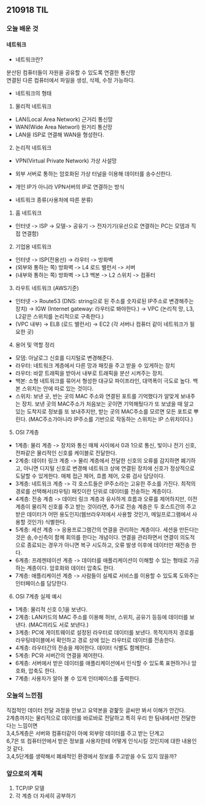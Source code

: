 ## 210918 TIL

### 오늘 배운 것

#### 네트워크

- 네트워크란?
<p>
분산된 컴퓨터들이 자원을 공유할 수 있도록 연결한 통신망<br/>
연결된 다른 컴퓨터에서 파일을 생성, 삭제, 수정 가능하다.
</p>

- 네트워크의 형태

1. 물리적 네트워크

- LAN(Local Area Network) 근거리 통신망
- WAN(Wide Area Networl) 원거리 통신망
- LAN을 ISP로 연결해 WAN을 형성한다.

2. 논리적 네트워크

- VPN(Virtual Private Network) 가상 사설망
- 외부 서버로 통하는 암호화된 가상 터널을 이용해 데이터를 송수신한다.
- 개인 IP가 아니라 VPN서버의 IP로 연결하는 방식

- 네트워크 종류(사용처에 따른 분류)

1. 홈 네트워크

- 인터넷 -> ISP -> 모델-> 공유기 -> 전자기기(유선으로 연결하는 PC는 모뎀과 직접 연결함)

2. 기업용 네트워크

- 인터넷 -> ISP(전용선) -> 라우터 -> 방화벽
- (외부와 통하는 쪽) 방화벽 -> L4 로드 밸런서 -> 서버
- (내부와 통하는 쪽) 방화벽 -> L3 백본 -> L2 스위치 -> 컴퓨터

3. 라우트 네트워크 (AWS기준)

- 인터넷 -> Route53 (DNS: string으로 된 주소를 숫자로된 IP주소로 변경해주는 장치) -> IGW (Internet gateway: 라우터로 봐야한다.) -> VPC (논리적 망, L3, L2같은 스위치를 논리적으로 구축한다.)
- (VPC 내부) -> ELB (로드 밸런서) -> EC2 (각 서버나 컴퓨터 같이 네트워크가 필요한 곳)

4. 용어 및 역할 정리

- 모뎀: 아날로그 신호를 디지털로 변경해준다.
- 라우터: 네트워크 계층에서 다른 망과 패킷을 주고 받을 수 있게하는 장치
- 라우터: 바깥 트래픽을 받아서 내부로 트래픽을 분산 시켜주는 장치.
- 백본: 소형 네트워크를 묶어서 형성한 대규모 파이프라인, 대역폭이 극도로 높다. 백본 스위치는 안에 따로 있는 것이다.
- 스위치: 보낸 곳, 반는 곳의 MAC 주소와 연결된 포트를 기억했다가 알맞게 보내주는 장치. 보낸 곳의 MAC주소가 처음보는 곳이면 기억해뒀다가 또 보냈을 때 알고 있는 도착지로 정보를 또 보내주지만, 받는 곳의 MAC주소를 모르면 모든 포트로 뿌린다. (MAC주소가아니라 IP주소를 기반으로 작동하는 스위치는 IP 스위치이다.)

5. OSI 7계층

- 1계층: 물리 계층 -> 장치와 통신 매체 사이에서 0과 1으로 통신, 빛이나 전기 신호, 전파같은 물리적인 신호를 케이블로 전달한다.
- 2계층: 데이터 링크 계층 -> 물리 계층에서 전달한 신호의 오류를 감지하면 폐기하고, 아니면 디지털 신호로 변경해 네트워크 상에 연결된 장치에 신호가 정상적으로 도달할 수 있게한다. 매체 접근 제어, 흐름 제어, 오류 검사 담당이다.
- 3계층: 네트워크 계층 -> 각 호스트들은 IP주소라는 고유한 주소를 가진다. 최적의 경로를 선택해서(라우팅) 패킷이란 단위로 데이터를 전송하는 계층이다.
- 4계층: 전송 계층 -> 데이터 링크 계층과 유사하게 흐름과 오류를 제어하지만, 이전 계층이 물리적 신호를 주고 받는 것이라면, 추가로 전송 계층은 두 호스트간의 주고받은 데이터가 어떤 용도인지(웹브라우저에서 사용할 것인가, 메일프로그램에서 사용할 것인가) 식별한다.
- 5계층: 세션 계층 -> 응용프로그램간의 연결을 관리하는 계층이다. 세션을 만든다는 것은 송,수신측이 함께 회의를 한다는 개념이다. 연결을 관리하면서 연결이 의도적으로 종료되는 경우가 아니면 복구 시도하고, 오류 발생 이후에 데이터만 재전송 한다.
- 6계층: 프레젠테이션 계층 -> 데이터를 애플리케이션이 이해할 수 있는 형태로 가공하는 계층이다. 암호화와 데이터 압축도 한다.
- 7계층: 애플리케이션 계층 -> 사람들이 실제로 서비스를 이용할 수 있도록 도와주는 인터페이스를 담당한다.

6. OSI 7계층 실제 예시

- 1계층: 물리적 신호 0,1을 보낸다.
- 2계층: LAN카드의 MAC 주소를 이용해 허브, 스위치, 공유기 등등에 데이터를 보낸다. (MAC끼리도 서로 보낸다.)
- 3계층: PC에 게이트웨이로 설정된 라우터로 데이터를 보낸다. 목적지까지 경로를 라우팅테이블에서 확인하고 경로 상에 있는 라우터로 데이터를 전송한다.
- 4계층: 라우터간의 전송을 제어한다. 데이터 식별도 함께한다.
- 5계층: PC와 서버간의 연결을 제어한다.
- 6계층: 서버에서 받은 데이터를 애플리케이션에서 인식할 수 있도록 표현하거나 암호화, 압축도 한다.
- 7계층: 사용자가 알아 볼 수 있게 인터페이스를 출력한다.

### 오늘의 느낀점

<p>
직접적인 데이터 전달 과정을 안보고 요약본을 겉핥듯 글씨만 봐서 이해가 안간다.<br/>
2계층까지는 물리적으로 데이터를 바로바로 전달하고 특히 우리 한 팀내에서만 전달한다는 느낌이면<br/>
3,4,5계층은 서버와 컴퓨터같이 아예 외부랑 데이터를 주고 받는 단계고<br/>
6,7은 또 컴퓨터안에서 받은 정보를 사용자한테 어떻게 인식시킬 것인지에 대한 내용인 것 같다.<br/>
3,4,5단계를 생략해서 폐쇄적인 환경에서 정보를 주고받을 수도 있지 않을까?
</p>

### 앞으로의 계획

1. TCP/IP 모델
2. 각 계층 더 자세히 공부하기

